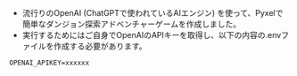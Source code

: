 - 流行りのOpenAI (ChatGPTで使われているAIエンジン) を使って、Pyxelで簡単なダンジョン探索アドベンチャーゲームを作成しました。
- 実行するためにはご自身でOpenAIのAPIキーを取得し、以下の内容の.envファイルを作成する必要があります。

```
OPENAI_APIKEY=xxxxxx
```